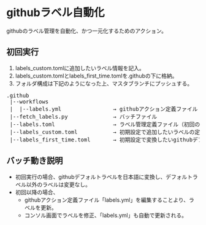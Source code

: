 # githubラベル自動化
githubのラベル管理を自動化、かつ一元化するためのアクション。
## 初回実行  
1. labels_custom.tomlに追加したいラベル情報を記入。  
2. labels_custom.tomlとlabels_first_time.tomlを.githubの下に格納。  
3. フォルダ構成は下記のようになった上、マスタブランチにプッシュする。  
<pre>
.github  
 |--workflows  
 |  |--labels.yml                → githubアクション定義ファイル
 |--fetch_labels.py              → バッチファイル  
 |--labels.toml                  → ラベル管理定義ファイル（初回の時、中身は関係なし）  
 |--labels_custom.toml           → 初期設定で追加したいラベルの定義ファイル（初回実行後は自動的に削除）
 |--labels_first_time.toml       → 初期設定で変換したいgithubデフォルトラベルの定義ファイル（初回実行後は自動的に削除）
</pre>   

## バッチ動き説明  
* 初回実行の場合、githubデフォルトラベルを日本語に変換し、デフォルトラベル以外のラベルは変更なし。
* 初回以降の場合、
  * githubアクション定義ファイル「labels.yml」を編集することより、ラベルを更新。
  * コンソル画面でラベルを修正、「labels.yml」も自動で更新される。
